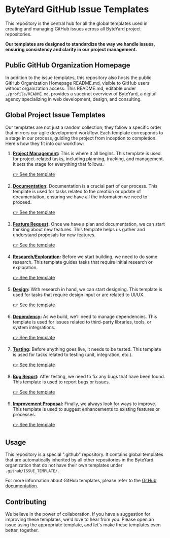 # ByteYard GitHub Issue Templates

This repository is the central hub for all the global
templates used in creating and managing GitHub issues
across all ByteYard project repositories. 

**Our templates are designed to standardize the way we
handle issues, ensuring consistency and clarity in our
project management.**

## Public GitHub Organization Homepage

In addition to the issue templates, this repository also
hosts the public GitHub Organization Homepage README.md,
visible to GitHub users without organization access. This
README.md, editable under `./profile/README.md`, provides
a succinct overview of ByteYard, a digital agency
specializing in web development, design, and consulting.

## Global Project Issue Templates

Our templates are not just a random collection; they
follow a specific order that mirrors our agile development
workflow. Each template corresponds to a stage in our
process, guiding the project from inception to completion.
Here's how they fit into our workflow:

1. **[Project Management](.github/ISSUE_TEMPLATE/01%20Project%20Management.yml):**
This is where it all begins. This template is used for
project-related tasks, including planning, tracking, and
management. It sets the stage for everything that follows.

    [👉 See the template](.github/ISSUE_TEMPLATE/01%20Project%20Management.yml#L1-L7)

2. **[Documentation](.github/ISSUE_TEMPLATE/09%20Documentation.yml):**
Documentation is a crucial part of our process. This
template is used for tasks related to the creation or
update of documentation, ensuring we have all the
information we need to proceed.

    [👉 See the template](.github/ISSUE_TEMPLATE/09%20Documentation.yml#L1-L8)

3. **[Feature Request](.github/ISSUE_TEMPLATE/03%20Feature%20Request.yml):**
Once we have a plan and documentation, we can start
thinking about new features. This template helps us gather
and understand proposals for new features.

    [👉 See the template](.github/ISSUE_TEMPLATE/03%20Feature%20Request.yml#L1-L8)

4. **[Research/Exploration](.github/ISSUE_TEMPLATE/05%20Research-Exploration.yml):**
Before we start building, we need to do some research.
This template guides tasks that require initial research
or exploration.

    [👉 See the template](.github/ISSUE_TEMPLATE/05%20Research-Exploration.yml#L1-L20)

5. **[Design](.github/ISSUE_TEMPLATE/08%20Design.yml):**
With research in hand, we can start designing. This
template is used for tasks that require design input or
are related to UI/UX.

    [👉 See the template](.github/ISSUE_TEMPLATE/08%20Design.yml#L1-L8)

6. **[Dependency](.github/ISSUE_TEMPLATE/07%20Dependency.yml):**
As we build, we'll need to manage dependencies. This
template is used for issues related to third-party
libraries, tools, or system integrations.

    [👉 See the template](.github/ISSUE_TEMPLATE/07%20Dependency.yml#L1-L8)

7. **[Testing](.github/ISSUE_TEMPLATE/06%20Testing.yml):**
Before anything goes live, it needs to be tested. This
template is used for tasks related to testing (unit,
integration, etc.).

    [👉 See the template](.github/ISSUE_TEMPLATE/06%20Testing.yml#L1-L20)

8. **[Bug Report](.github/ISSUE_TEMPLATE/02%20Bug%20Report.yml):**
After testing, we need to fix any bugs that have been
found. This template is used to report bugs or issues.

    [👉 See the template](.github/ISSUE_TEMPLATE/02%20Bug%20Report.yml#L1-L6)

9. **[Improvement Proposal](.github/ISSUE_TEMPLATE/04%20Improvement%20Proposal.yml):**
Finally, we always look for ways to improve. This template
is used to suggest enhancements to existing features or
processes.

    [👉 See the template](.github/ISSUE_TEMPLATE/04%20Improvement%20Proposal.yml#L1-L20)

## Usage

This repository is a special ".github" repository. It
contains global templates that are automatically inherited
by all other repositories in the ByteYard organization
that do not have their own templates under
`.github/ISSUE_TEMPLATE/`.

For more information about GitHub templates, please refer
to the [GitHub documentation](https://docs.github.com/en/communities/using-templates-to-encourage-useful-issues-and-pull-requests/about-issue-and-pull-request-templates).

## Contributing

We believe in the power of collaboration. If you have a
suggestion for improving these templates, we'd love to
hear from you. Please open an issue using the appropriate
template, and let's make these templates even better,
together.
